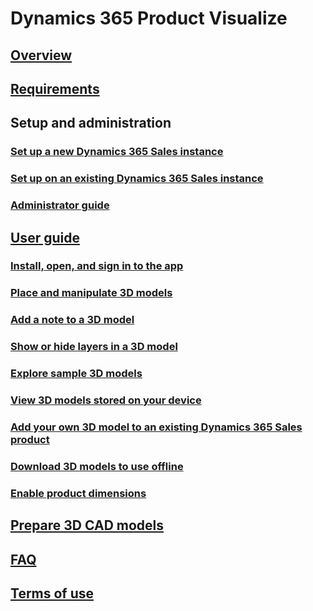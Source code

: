 # Dynamics 365 Product Visualize
## [Overview](index.md)
## [Requirements](requirements.md)
## Setup and administration
### [Set up a new Dynamics 365 Sales instance](setup.md)
### [Set up on an existing Dynamics 365 Sales instance](setup-existing-instance.md)
### [Administrator guide](admin-guide.md)
## [User guide](user-guide.md)
### [Install, open, and sign in to the app](sign-in.md)
### [Place and manipulate 3D models](manipulate-models.md)
### [Add a note to a 3D model](add-note.md)
### [Show or hide layers in a 3D model](layers.md)
### [Explore sample 3D models](explore-samples.md)
### [View 3D models stored on your device](browse-models.md)
### [Add your own 3D model to an existing Dynamics 365 Sales product](add-model.md)
### [Download 3D models to use offline](download-models.md)
### [Enable product dimensions](product-dimensions.md)
## [Prepare 3D CAD models](create-3D-model.md)
## [FAQ](faq.md)
## [Terms of use](../legal/slt-dynamics365-provis-iospre.md)
